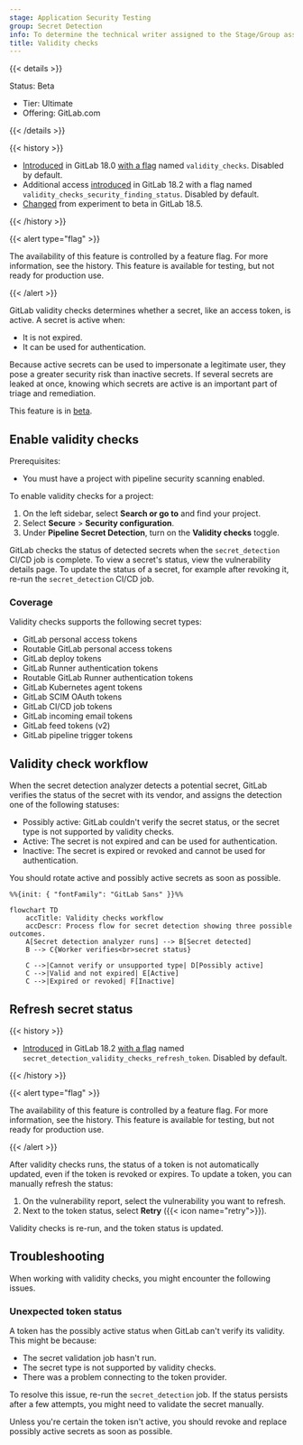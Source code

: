 ```yaml
---
stage: Application Security Testing
group: Secret Detection
info: To determine the technical writer assigned to the Stage/Group associated with this page, see https://handbook.gitlab.com/handbook/product/ux/technical-writing/#assignments
title: Validity checks
---
```


{{< details >}}

Status: Beta

- Tier: Ultimate
- Offering: GitLab.com

{{< /details >}}

{{< history >}}

- [Introduced](https://gitlab.com/gitlab-org/gitlab/-/issues/520923) in GitLab 18.0 [with a flag](../../../api/feature_flags.md) named `validity_checks`. Disabled by default.
- Additional access [introduced](https://gitlab.com/gitlab-org/gitlab/-/issues/556765) in GitLab 18.2 with a flag named `validity_checks_security_finding_status`. Disabled by default.
- [Changed](https://gitlab.com/gitlab-org/gitlab/-/merge_requests/206929) from experiment to beta in GitLab 18.5.

{{< /history >}}

{{< alert type="flag" >}}

The availability of this feature is controlled by a feature flag.
For more information, see the history.
This feature is available for testing, but not ready for production use.

{{< /alert >}}

GitLab validity checks determines whether a secret, like an access token, is active.
A secret is active when:

- It is not expired.
- It can be used for authentication.

Because active secrets can be used to impersonate a legitimate user, they pose a
greater security risk than inactive secrets. If several secrets are leaked at once,
knowing which secrets are active is an important part of triage and remediation.

This feature is in [beta](../../../policy/development_stages_support.md).

## Enable validity checks

Prerequisites:

- You must have a project with pipeline security scanning enabled.

To enable validity checks for a project:

1. On the left sidebar, select **Search or go to** and find your project.
1. Select **Secure** > **Security configuration**.
1. Under **Pipeline Secret Detection**, turn on the **Validity checks** toggle.

GitLab checks the status of detected secrets when the `secret_detection` CI/CD job is complete.
To view a secret's status, view the vulnerability details page. To update the status of a secret,
for example after revoking it, re-run the `secret_detection` CI/CD job.

### Coverage

Validity checks supports the following secret types:

- GitLab personal access tokens
- Routable GitLab personal access tokens
- GitLab deploy tokens
- GitLab Runner authentication tokens
- Routable GitLab Runner authentication tokens
- GitLab Kubernetes agent tokens
- GitLab SCIM OAuth tokens
- GitLab CI/CD job tokens
- GitLab incoming email tokens
- GitLab feed tokens (v2)
- GitLab pipeline trigger tokens

## Validity check workflow

When the secret detection analyzer detects a potential secret, GitLab verifies the status of
the secret with its vendor, and assigns the detection one of the following statuses:

- Possibly active: GitLab couldn't verify the secret status, or the secret type is not supported by validity checks.
- Active: The secret is not expired and can be used for authentication.
- Inactive: The secret is expired or revoked and cannot be used for authentication.

You should rotate active and possibly active secrets as soon as possible.

```mermaid
%%{init: { "fontFamily": "GitLab Sans" }}%%

flowchart TD
    accTitle: Validity checks workflow
    accDescr: Process flow for secret detection showing three possible outcomes.
    A[Secret detection analyzer runs] --> B[Secret detected]
    B --> C{Worker verifies<br>secret status}

    C -->|Cannot verify or unsupported type| D[Possibly active]
    C -->|Valid and not expired| E[Active]
    C -->|Expired or revoked| F[Inactive]
```

## Refresh secret status

{{< history >}}

- [Introduced](https://gitlab.com/gitlab-org/gitlab/-/issues/537133) in GitLab 18.2 [with a flag](../../../api/feature_flags.md) named `secret_detection_validity_checks_refresh_token`. Disabled by default.

{{< /history >}}

{{< alert type="flag" >}}

The availability of this feature is controlled by a feature flag.
For more information, see the history.
This feature is available for testing, but not ready for production use.

{{< /alert >}}

After validity checks runs, the status of a token is not automatically updated, even if the token is revoked or expires.
To update a token, you can manually refresh the status:

1. On the vulnerability report, select the vulnerability you want to refresh.
1. Next to the token status, select **Retry** ({{< icon name="retry">}}).

Validity checks is re-run, and the token status is updated.

## Troubleshooting

When working with validity checks, you might encounter the following issues.

### Unexpected token status

A token has the possibly active status when GitLab can't verify its validity.
This might be because:

- The secret validation job hasn't run.
- The secret type is not supported by validity checks.
- There was a problem connecting to the token provider.

To resolve this issue, re-run the `secret_detection` job. If the status persists after a few attempts,
you might need to validate the secret manually.

Unless you're certain the token isn't active, you should revoke and replace possibly active secrets as soon as possible.
